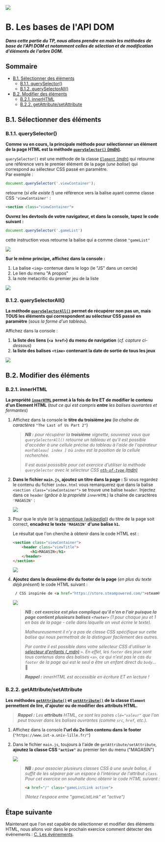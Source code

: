 <img src="images/readme/header-small.jpg" >

# B. Les bases de l'API DOM <!-- omit in toc -->

_**Dans cette partie du TP, nous allons prendre en main les méthodes de base de l'API DOM et notamment celles de sélection et de modification d'éléments de l'arbre DOM.**_

## Sommaire <!-- omit in toc -->
- [B.1. Sélectionner des éléments](#b1-sélectionner-des-éléments)
	- [B.1.1. querySelector()](#b11-queryselector)
	- [B.1.2. querySelectorAll()](#b12-queryselectorall)
- [B.2. Modifier des éléments](#b2-modifier-des-éléments)
	- [B.2.1. innerHTML](#b21-innerhtml)
	- [B.2.2. getAttribute/setAttribute](#b22-getattributesetattribute)


## B.1. Sélectionner des éléments

### B.1.1. querySelector()
**Comme vu en cours, la principale méthode pour sélectionner un élément de la page HTML est la méthode [`querySelector()` (_mdn_)](https://developer.mozilla.org/fr/docs/Web/API/Document/querySelector).**

`querySelector()` est une méthode de la classe [`Element` (_mdn_)](https://developer.mozilla.org/en-US/docs/Web/API/element) qui retourne une référence vers le premier élément de la page (_une balise_) qui correspond au sélecteur CSS passé en paramètre. \
Par exemple :
```js
document.querySelector('.viewContainer');
```
retourne (_si elle existe !_) une référence vers la balise ayant comme classe CSS `'viewContainer'` :
```html
<section class="viewContainer">
```

**Ouvrez les devtools de votre navigateur, et dans la console, tapez le code suivant :**
```js
document.querySelector('.gameList')
```
cette instruction vous retourne la balise qui a comme classe `"gameList"`

<img src="images/readme/querySelector-gameList.png" >

**Sur le même principe, affichez dans la console :**
1. La balise `<img>` contenue dans le logo (le "JS" dans un cercle)
2. Le lien du menu "A propos"
3. la note metacritic du premier jeu de la liste

<img src="images/readme/querySelector-console.png">

### B.1.2. querySelectorAll()
**La méthode [`querySelectorAll()`](https://developer.mozilla.org/fr/docs/Web/API/Document/querySelectorAll) permet de récupérer non pas un, mais TOUS les éléments qui correspondent au sélecteur CSS passé en paramètre** (_sous la forme d'un tableau_).

Affichez dans la console :
1. **la liste des liens (`<a href>`) du menu de navigation** (_cf. capture ci-dessous_)
2. **la liste des balises `<time>` contenant la date de sortie de tous les jeux**

<img src="images/readme/queryselectorall-console.png">

## B.2. Modifier des éléments
### B.2.1. innerHTML
**La propriété [`innerHTML`](https://developer.mozilla.org/fr/docs/Web/API/Element/innertHTML) permet à la fois de lire ET de modifier le contenu d'un Element HTML** (_tout ce qui est compris **entre** les balises ouvrantes et fermantes_)

1. Affichez dans la console le **titre du troisième jeu** (_la chaîne de caractères_ `"The Last of Us Part 2"`)

	> _**NB :** pour récupérer la **troisième** vignette, souvenez vous que `querySelectorAll()` retourne un tableau et qu'il est possible d'accéder à une cellule précise du tableau à l'aide de l'opérateur `monTableau[ index ]` où `index` est la position de la cellule recherchée._
	>
	> _Il est aussi posssible pour cet exercice d'utiliser la méthode `querySelector` avec le sélecteur CSS [`nth-of-type` (mdn)](https://developer.mozilla.org/fr/docs/Web/CSS/:nth-of-type)_

2. **Dans le fichier `main.js`, ajoutez un titre dans la page :** Si vous regardez le contenu du fichier `index.html` vous remarquerez que dans la balise `<section class="viewContainer">` se trouve une balise `header`. Injectez dans ce `header` (_grâce à la propriété `innerHTML`_) la chaîne de caractères `'MAGASIN'` :

	<img src="images/readme/innerhtml-header.png">

3. Pour que le style (et la [sémantique (_wikipedia_)](https://fr.wikipedia.org/wiki/HTML_s%C3%A9mantique)) du titre de la page soit correct, **encadrez le texte `'MAGASIN'` d'une balise `h1`.**

	Le résultat que l'on cherche à obtenir dans le code HTML est :

	```html
	<section class="viewContainer">
		<header class="viewTitle">
			<h1>MAGASIN</h1>
		</header>
	</section>
	```

	<img src="images/readme/innerhtml-header-h1.png">

4. **Ajoutez dans la deuxième div du footer de la page** (_en plus du texte déjà présent_) le code HTML suivant :
	```html
	 / CSS inspirée de <a href="https://store.steampowered.com/">steam©</a>
	```

	<img src="images/readme/innerhtml-footer.png" />

	> _**NB :** **cet exercice est plus compliqué qu'il n'en a l'air puisque la page contient plusieurs balises `<footer>`** (1 pour chaque jeu et 1 en bas de la page - celle dans laquelle on veut écrire le texte)._
	>
	> _Malheureusement il n'y a pas de classe CSS spécifique sur cette balise qui nous permettrait de la distinguer facilement des autres._
	>
	> _Par contre il est possible dans votre sélecteur CSS d'utiliser le [sélecteur d'enfants (_mdn)](https://developer.mozilla.org/fr/docs/Web/CSS/Child_combinator) `>`. En effet, les `footer` des jeux sont tous contenus dans des balises `<a>`, ce qui n'est pas le cas du `footer` de la page qui est le seul a être un enfant direct du `body`..._ 🤔

	> _**Rappel :** innerHTML est accessible en écriture ET en lecture !_

### B.2.2. getAttribute/setAttribute
**Les méthodes [`getAttribute()`](https://developer.mozilla.org/fr/docs/Web/API/Element/getAttribute) et [`setAttribute()`](https://developer.mozilla.org/fr/docs/Web/API/Element/setAttribute) de la classe `Element` permettent de lire, d'ajouter ou de modifier des attributs HTML.**

> _**Rappel :** Les **attributs** HTML, ce sont les paires `clé="valeur"` que l'on peut trouver dans les balises ouvrantes (comme `src`, `href`, etc.)._

1. Affichez dans la console **l'url du 2e lien contenu dans le footer** (`"https://www.iut-a.univ-lille.fr/"`)
2. Dans le fichier `main.js`, toujours à l'aide de `getAttribute/setAttribute`, **ajoutez la classe CSS `"active"`** au premier lien du menu ("MAGASIN")

	<img src="images/readme/setattribute.png">

	> _**NB :** pour associer plusieurs classes CSS à une seule balise, il suffit de les séparer par un espace à l'intérieur de l'attribut `class`. Pour cet exercice on souhaite donc obtenir le code HTML suivant :_
	> ```html
	> <a href="/" class="gameListLink active">
	> ```
	> _(Notez l'espace entre "gameListLink" et "active")_


## Étape suivante <!-- omit in toc -->
Maintenant que l'on est capable de sélectionner et modifier des éléments HTML, nous allons voir dans le prochain exercice comment détecter des événements : [C. Les événements](./C-evenements.md).
